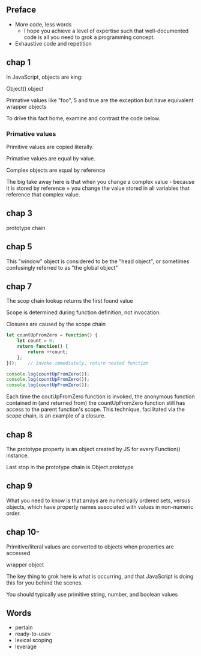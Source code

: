 ## Preface
- More code, less words
  - I hope you achieve a level of expertise such that well-documented code is all you need to grok a programming concept.
- Exhaustive code and repetition


## chap 1
In JavaScript, objects are king:

Object() object

Primative values like "foo", 5 and true are the exception but have equivalent wrapper objects

To drive this fact home, examine and contrast the code below.

### Primative values
Primitive values are copied literally.

Primative values are equal by value.

Complex objects are equal by reference

The big take away here is that when you change a complex value - because it is stored by reference = you change the value stored in all variables that reference that complex value.


## chap 3
prototype chain

## chap 5
This "window" object is considered to be the "head object", or sometimes confusingly referred to as "the global object"

## chap 7
The scop chain lookup returns the first found value

Scope is determined during function definition, not invocation.

Closures are caused by the scope chain

```javascript
let countUpFromZero = function() {
    let count = 0;
    return function() {
        return ++count;
    };
}();    // invoke immediately, return nested function

console.log(countUpFromZero());
console.log(countUpFromZero());
console.log(countUpFromZero());
```

Each time the coutUpFromZero function is invoked, the anonymous function contained in (and returned from) the countUpFromZero function still has access to the parent function's scope. This technique, facilitated via the scope chain, is an example of a closure.


## chap 8
The prototype property is an object created by JS for every Function() instance.

Last stop in the prototype chain is Object.prototype


## chap 9
What you need to know is that arrays are numerically ordered sets, versus objects, which have property names associated with values in non-numeric order.


## chap 10-
Primitive/literal values are converted to objects when properties are accessed

wrapper object

The key thing to grok here is what is occurring, and that JavaScript is doing this for you behind the scenes.

You should typically use primitive string, number, and boolean values


## Words
- pertain
- ready-to-usev
- lexical scoping
- leverage
